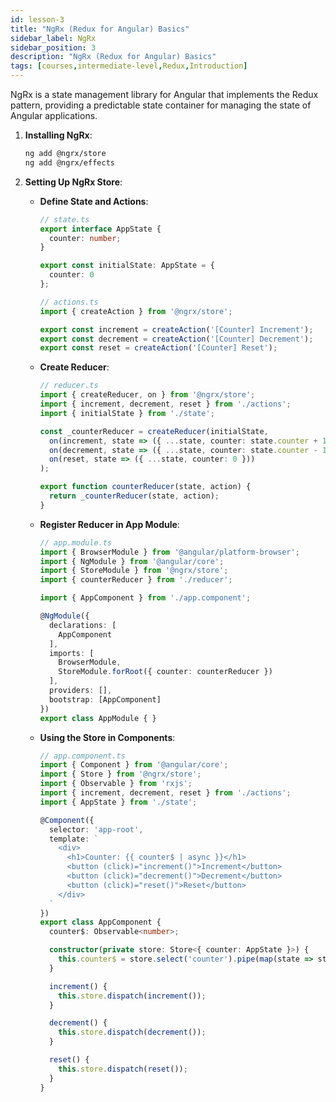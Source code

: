 ```yaml
---
id: lesson-3
title: "NgRx (Redux for Angular) Basics"
sidebar_label: NgRx
sidebar_position: 3
description: "NgRx (Redux for Angular) Basics"
tags: [courses,intermediate-level,Redux,Introduction]
---
```

 
 

NgRx is a state management library for Angular that implements the Redux pattern, providing a predictable state container for managing the state of Angular applications.

1. **Installing NgRx**:
   ```bash
   ng add @ngrx/store
   ng add @ngrx/effects
   ```

2. **Setting Up NgRx Store**:
   - **Define State and Actions**:
     ```typescript
     // state.ts
     export interface AppState {
       counter: number;
     }

     export const initialState: AppState = {
       counter: 0
     };
     ```

     ```typescript
     // actions.ts
     import { createAction } from '@ngrx/store';

     export const increment = createAction('[Counter] Increment');
     export const decrement = createAction('[Counter] Decrement');
     export const reset = createAction('[Counter] Reset');
     ```

   - **Create Reducer**:
     ```typescript
     // reducer.ts
     import { createReducer, on } from '@ngrx/store';
     import { increment, decrement, reset } from './actions';
     import { initialState } from './state';

     const _counterReducer = createReducer(initialState,
       on(increment, state => ({ ...state, counter: state.counter + 1 })),
       on(decrement, state => ({ ...state, counter: state.counter - 1 })),
       on(reset, state => ({ ...state, counter: 0 }))
     );

     export function counterReducer(state, action) {
       return _counterReducer(state, action);
     }
     ```

   - **Register Reducer in App Module**:
     ```typescript
     // app.module.ts
     import { BrowserModule } from '@angular/platform-browser';
     import { NgModule } from '@angular/core';
     import { StoreModule } from '@ngrx/store';
     import { counterReducer } from './reducer';

     import { AppComponent } from './app.component';

     @NgModule({
       declarations: [
         AppComponent
       ],
       imports: [
         BrowserModule,
         StoreModule.forRoot({ counter: counterReducer })
       ],
       providers: [],
       bootstrap: [AppComponent]
     })
     export class AppModule { }
     ```

   - **Using the Store in Components**:
     ```typescript
     // app.component.ts
     import { Component } from '@angular/core';
     import { Store } from '@ngrx/store';
     import { Observable } from 'rxjs';
     import { increment, decrement, reset } from './actions';
     import { AppState } from './state';

     @Component({
       selector: 'app-root',
       template: `
         <div>
           <h1>Counter: {{ counter$ | async }}</h1>
           <button (click)="increment()">Increment</button>
           <button (click)="decrement()">Decrement</button>
           <button (click)="reset()">Reset</button>
         </div>
       `
     })
     export class AppComponent {
       counter$: Observable<number>;

       constructor(private store: Store<{ counter: AppState }>) {
         this.counter$ = store.select('counter').pipe(map(state => state.counter));
       }

       increment() {
         this.store.dispatch(increment());
       }

       decrement() {
         this.store.dispatch(decrement());
       }

       reset() {
         this.store.dispatch(reset());
       }
     }
     ```

